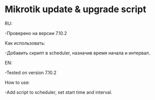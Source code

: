 # Mikrotik update & upgrade script

RU:

-Проверено на версии 7.10.2

Как использовать:

-Добавить скрипт в scheduler, назначив время начала и интервал.

EN:

-Tested on version 7.10.2

How to use:

-Add script to scheduler, set start time and interval.
